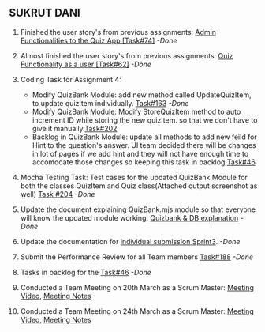 ## SUKRUT DANI

1. Finished the user story's from previous assignments: [Admin Functionalities to the Quiz App [Task#74]](https://github.com/MUN-COMP6905/project-eteam/issues/74) *-Done*

2. Almost finished the user story's from previous assignments: [Quiz Functionality as a user [Task#62]](https://github.com/MUN-COMP6905/project-eteam/issues/62) *-Done*

3. Coding Task for Assignment 4: 
   - Modify QuizBank Module: add new method called UpdateQuizItem, to update quizItem individually. [Task#163](https://github.com/MUN-COMP6905/project-eteam/issues/163) *-Done*
   - Modify QuizBank Module: Modify StoreQuizItem method to auto increment ID while storing the new quizItem. so that we don't have to give it manually.[Task#202](https://github.com/MUN-COMP6905/project-eteam/issues/202)
   - Backlog in QuizBank Module: update all methods to add new feild for Hint to the question's answer. UI team decided there will be changes in lot of pages if we add hint and they will not have enough time to accomodate those changes so keeping this task in backlog [Task#46](https://github.com/MUN-COMP6905/project-eteam/issues/46)

4. Mocha Testing Task: Test cases for the updated QuizBank Module for both the classes QuizItem and Quiz class(Attached output screenshot as well) [Task #204](https://github.com/MUN-COMP6905/project-eteam/issues/204) *-Done*

4. Update the document explaining QuizBank.mjs module so that everyone will know the updated module working. [Quizbank & DB explanation](https://github.com/MUN-COMP6905/project-eteam/blob/dev/doc/Quizbank%20%26%20DB%20explanation.pdf) *-Done*

5. Update the documentation for [individual submission Sprint3](https://github.com/MUN-COMP6905/project-eteam/blob/dev/doc/individual_submission/sprint%203/sukrut_task.md). *-Done*

6. Submit the Performance Review for all Team members [Task#188](https://github.com/MUN-COMP6905/project-eteam/issues/188) *-Done*
 
7. Tasks in backlog for the [Task#46](https://github.com/MUN-COMP6905/project-eteam/issues/46) *-Done*

8. Conducted a Team Meeting on 20th March as a Scrum Master: [Meeting Video](https://drive.google.com/file/d/1bFK1mTUd8vlO4S3qupCFNpyj27TBkuKw/view?usp=sharing), [Meeting Notes](https://github.com/MUN-COMP6905/project-eteam/blob/dev/doc/meeting_notes/sprint2_mar20.md)

9. Conducted a Team Meeting on 24th March as a Scrum Master: [Meeting Video](https://drive.google.com/file/d/1-UY8WouZ21ruEceeOP7-E6fPPT8jaFn9/view?usp=sharing), [Meeting Notes](/doc/meeting_notes/sprint2_mar24.md)
